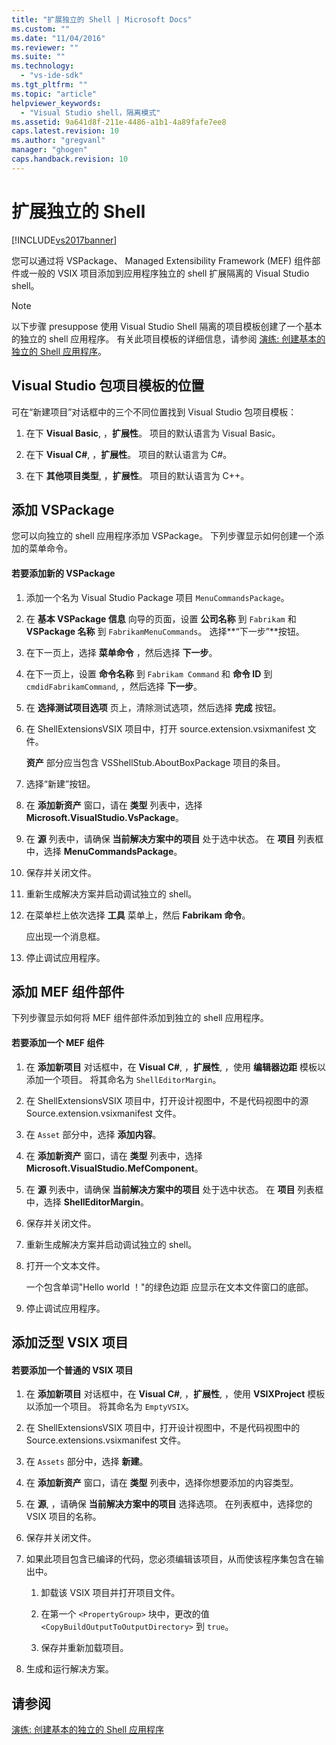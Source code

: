 ```yaml
---
title: "扩展独立的 Shell | Microsoft Docs"
ms.custom: ""
ms.date: "11/04/2016"
ms.reviewer: ""
ms.suite: ""
ms.technology: 
  - "vs-ide-sdk"
ms.tgt_pltfrm: ""
ms.topic: "article"
helpviewer_keywords: 
  - "Visual Studio shell，隔离模式"
ms.assetid: 9a641d8f-211e-4486-a1b1-4a89fafe7ee8
caps.latest.revision: 10
ms.author: "gregvanl"
manager: "ghogen"
caps.handback.revision: 10
---
```

# 扩展独立的 Shell
[!INCLUDE[vs2017banner](../code-quality/includes/vs2017banner.md)]

您可以通过将 VSPackage、 Managed Extensibility Framework \(MEF\) 组件部件或一般的 VSIX 项目添加到应用程序独立的 shell 扩展隔离的 Visual Studio shell。  
  
> [!NOTE]
>  以下步骤 presuppose 使用 Visual Studio Shell 隔离的项目模板创建了一个基本的独立的 shell 应用程序。 有关此项目模板的详细信息，请参阅 [演练: 创建基本的独立的 Shell 应用程序](../extensibility/walkthrough-creating-a-basic-isolated-shell-application.md)。  
  
## Visual Studio 包项目模板的位置  
 可在“新建项目”对话框中的三个不同位置找到 Visual Studio 包项目模板：  
  
1.  在下 **Visual Basic**, ，**扩展性**。 项目的默认语言为 Visual Basic。  
  
2.  在下 **Visual C\#**, ，**扩展性**。 项目的默认语言为 C\#。  
  
3.  在下 **其他项目类型**, ，**扩展性**。 项目的默认语言为 C\+\+。  
  
## 添加 VSPackage  
 您可以向独立的 shell 应用程序添加 VSPackage。 下列步骤显示如何创建一个添加的菜单命令。  
  
#### 若要添加新的 VSPackage  
  
1.  添加一个名为 Visual Studio Package 项目 `MenuCommandsPackage`。  
  
2.  在 **基本 VSPackage 信息** 向导的页面，设置 **公司名称** 到 `Fabrikam` 和 **VSPackage 名称** 到 `FabrikamMenuCommands`。 选择**“下一步”**按钮。  
  
3.  在下一页上，选择 **菜单命令** ，然后选择 **下一步**。  
  
4.  在下一页上，设置 **命令名称** 到 `Fabrikam Command` 和 **命令 ID** 到 `cmdidFabrikamCommand`, ，然后选择 **下一步**。  
  
5.  在 **选择测试项目选项** 页上，清除测试选项，然后选择 **完成** 按钮。  
  
6.  在 ShellExtensionsVSIX 项目中，打开 source.extension.vsixmanifest 文件。  
  
     **资产** 部分应当包含 VSShellStub.AboutBoxPackage 项目的条目。  
  
7.  选择“新建”按钮。  
  
8.  在 **添加新资产** 窗口，请在 **类型** 列表中，选择 **Microsoft.VisualStudio.VsPackage**。  
  
9. 在 **源** 列表中，请确保 **当前解决方案中的项目** 处于选中状态。 在 **项目** 列表框中，选择 **MenuCommandsPackage**。  
  
10. 保存并关闭文件。  
  
11. 重新生成解决方案并启动调试独立的 shell。  
  
12. 在菜单栏上依次选择 **工具** 菜单上，然后 **Fabrikam 命令**。  
  
     应出现一个消息框。  
  
13. 停止调试应用程序。  
  
## 添加 MEF 组件部件  
 下列步骤显示如何将 MEF 组件部件添加到独立的 shell 应用程序。  
  
#### 若要添加一个 MEF 组件  
  
1.  在 **添加新项目** 对话框中，在 **Visual C\#**, ，**扩展性**, ，使用 **编辑器边距** 模板以添加一个项目。 将其命名为 `ShellEditorMargin`。  
  
2.  在 ShellExtensionsVSIX 项目中，打开设计视图中，不是代码视图中的源 Source.extension.vsixmanifest 文件。  
  
3.  在 `Asset` 部分中，选择 **添加内容**。  
  
4.  在 **添加新资产** 窗口，请在 **类型** 列表中，选择 **Microsoft.VisualStudio.MefComponent**。  
  
5.  在 **源** 列表中，请确保 **当前解决方案中的项目** 处于选中状态。 在 **项目** 列表框中，选择 **ShellEditorMargin**。  
  
6.  保存并关闭文件。  
  
7.  重新生成解决方案并启动调试独立的 shell。  
  
8.  打开一个文本文件。  
  
     一个包含单词"Hello world ！"的绿色边距 应显示在文本文件窗口的底部。  
  
9. 停止调试应用程序。  
  
## 添加泛型 VSIX 项目  
  
#### 若要添加一个普通的 VSIX 项目  
  
1.  在 **添加新项目** 对话框中，在 **Visual C\#**, ，**扩展性**, ，使用 **VSIXProject** 模板以添加一个项目。 将其命名为 `EmptyVSIX`。  
  
2.  在 ShellExtensionsVSIX 项目中，打开设计视图中，不是代码视图中的 Source.extensions.vsixmanifest 文件。  
  
3.  在 `Assets` 部分中，选择 **新建**。  
  
4.  在 **添加新资产** 窗口，请在 **类型** 列表中，选择你想要添加的内容类型。  
  
5.  在 **源**, ，请确保 **当前解决方案中的项目** 选择选项。 在列表框中，选择您的 VSIX 项目的名称。  
  
6.  保存并关闭文件。  
  
7.  如果此项目包含已编译的代码，您必须编辑该项目，从而使该程序集包含在输出中。  
  
    1.  卸载该 VSIX 项目并打开项目文件。  
  
    2.  在第一个 `<PropertyGroup>` 块中，更改的值 `<CopyBuildOutputToOutputDirectory>` 到 `true`。  
  
    3.  保存并重新加载项目。  
  
8.  生成和运行解决方案。  
  
## 请参阅  
 [演练: 创建基本的独立的 Shell 应用程序](../extensibility/walkthrough-creating-a-basic-isolated-shell-application.md)